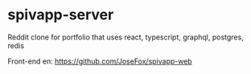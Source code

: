 # spivapp-server
Reddit clone for portfolio that uses react, typescript, graphql, postgres, redis

Front-end en: https://github.com/JoseFox/spivapp-web
